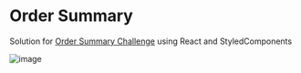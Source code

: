 # Order Summary

Solution for [Order Summary Challenge](https://www.frontendmentor.io/challenges/order-summary-component-QlPmajDUj) using React and StyledComponents

![image](https://user-images.githubusercontent.com/33829944/149675180-cf0f545a-f168-46de-9e3e-e114cfcb615c.png)
